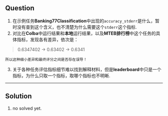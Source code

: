 ## Question
1. 在示例任务**Banking77Classification**中出现的`accuracy_stderr`是什么，暂时没有查到这个含义，也不清楚为什么需要这个`stderr`这个指标.
2. 对比在**Colba**中运行结果和**本地**运行结果，以及**MTEB排行榜**中这个任务的具体指标，发现各有差异，依次是：
> 0.6347402 -> 0.63402 -> 0.6341

    所以这种细小差异和最终评分之间是否存在误导！

3. 关于各种任务评估指标细节难以找到解释材料，但是**leaderboard**中只是一个指标，为什么只取一个指标，取哪个指标也不明晰.

***
## Solution
1. no solved yet.